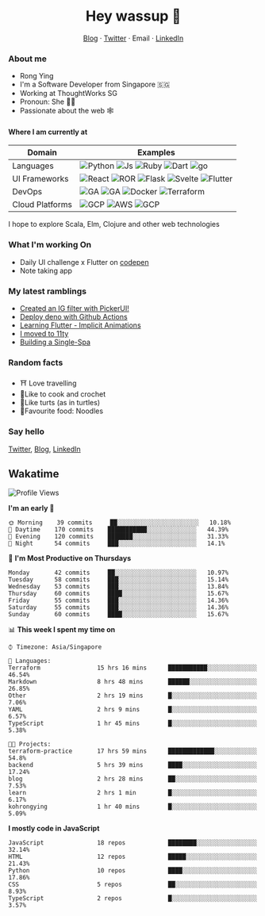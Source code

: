 # <div align="center">Hey wassup 👊</div>
<div align="center">
<a href="https://rongying.co">Blog</a> &middot; <a href="https://twitter.com/RongRunBuild">Twitter</a> &middot; <a mailto="kohrongying@gmail.com">Email</a> &middot; <a href="https://sg.linkedin.com/in/rongyingkoh">LinkedIn</a>
</div>

### About me
* Rong Ying
* I'm a Software Developer from Singapore 🇸🇬
* Working at ThoughtWorks SG 
* Pronoun: She 👩‍💻
* Passionate about the web 🕸

#### Where I am currently at
|Domain|Examples|
|---|---|
|Languages|![Python](https://img.shields.io/badge/python-black?style=for-the-badge&logo=python&logoColor=white) ![Js](https://img.shields.io/badge/javascript-black?style=for-the-badge&logo=javascript&logoColor=white) ![Ruby](https://img.shields.io/badge/ruby-black?style=for-the-badge&logo=ruby&logoColor=white) ![Dart](https://img.shields.io/badge/dart-50%25-blue?style=for-the-badge&logo=dart&) ![go](https://img.shields.io/badge/go-50%25-blue?style=for-the-badge&logo=go&logoColor=white)   |
|UI Frameworks   |![React](https://img.shields.io/badge/react-purple?style=for-the-badge&logo=react&logoColor=white) ![ROR](https://img.shields.io/badge/ruby_on_rails-violet?style=for-the-badge&logo=ruby&logoColor=white) ![Flask](https://img.shields.io/badge/flask-purple?style=for-the-badge&logo=flask&logoColor=white) ![Svelte](https://img.shields.io/badge/svelte-violet?style=for-the-badge&logo=svelte&logoColor=white) ![Flutter](https://img.shields.io/badge/flutter-purple?style=for-the-badge&logo=flutter) |
|DevOps|![GA](https://img.shields.io/badge/Github_Actions-orange?style=for-the-badge&logo=github) ![GA](https://img.shields.io/badge/CircleCI-e6ae00?style=for-the-badge&logo=circleci) ![Docker](https://img.shields.io/badge/Docker-orange?style=for-the-badge&logo=docker&logoColor=white) ![Terraform](https://img.shields.io/badge/Terraform-e6ae00?style=for-the-badge&logo=terraform) |
|Cloud Platforms| ![GCP](https://img.shields.io/badge/GCP-41754E?style=for-the-badge&logo=googlecloud) ![AWS](https://img.shields.io/badge/AWS-green?style=for-the-badge&logo=amazonaws) ![GCP](https://img.shields.io/badge/Digital_ocean-41754E?style=for-the-badge&logo=digitalocean&logoColor=white) |

I hope to explore Scala, Elm, Clojure and other web technologies

### What I'm working On
- Daily UI challenge x Flutter on [codepen](https://codepen.io/collection/nGYxNN)
- Note taking app

### My latest ramblings
<!-- BLOG-POST-LIST:START -->
- [Created an IG filter with PickerUI!](https://blog.rongying.co/posts/2020/08/Building-an-IG-filter-with-PickerUI/)
- [Deploy deno with Github Actions](https://blog.rongying.co/posts/2020/08/Building-a-CICD-Pipeline-with-Github/)
- [Learning Flutter - Implicit Animations](https://blog.rongying.co/posts/2020/07/Learning-Flutter---Implicit-Animations/)
- [I moved to 11ty](https://blog.rongying.co/posts/2020/07/I-moved-to-11ty/)
- [Building a Single-Spa](https://blog.rongying.co/posts/2020/06/Building-a-Single-Spa/)
<!-- BLOG-POST-LIST:END -->


### Random facts
- ⛩ Love travelling
- 🧶Like to cook and crochet
- 🐢Like turts (as in turtles)
- 🍜Favourite food: Noodles


### Say hello
[Twitter](https://twitter.com/RongRunBuild),
[Blog](https://rongying.co),
[LinkedIn](https://sg.linkedin.com/in/rongyingkoh)

## Wakatime
<!--START_SECTION:waka-->
![Profile Views](http://img.shields.io/badge/Profile%20Views-44-blue)

**I'm an early 🐤** 

```text
🌞 Morning    39 commits     ██░░░░░░░░░░░░░░░░░░░░░░░   10.18% 
🌆 Daytime    170 commits    ███████████░░░░░░░░░░░░░░   44.39% 
🌃 Evening    120 commits    ███████░░░░░░░░░░░░░░░░░░   31.33% 
🌙 Night      54 commits     ███░░░░░░░░░░░░░░░░░░░░░░   14.1%

```
📅 **I'm Most Productive on Thursdays** 

```text
Monday       42 commits     ██░░░░░░░░░░░░░░░░░░░░░░░   10.97% 
Tuesday      58 commits     ███░░░░░░░░░░░░░░░░░░░░░░   15.14% 
Wednesday    53 commits     ███░░░░░░░░░░░░░░░░░░░░░░   13.84% 
Thursday     60 commits     ████░░░░░░░░░░░░░░░░░░░░░   15.67% 
Friday       55 commits     ███░░░░░░░░░░░░░░░░░░░░░░   14.36% 
Saturday     55 commits     ███░░░░░░░░░░░░░░░░░░░░░░   14.36% 
Sunday       60 commits     ████░░░░░░░░░░░░░░░░░░░░░   15.67%

```


📊 **This week I spent my time on** 

```text
⌚︎ Timezone: Asia/Singapore

💬 Languages: 
Terraform                15 hrs 16 mins      ███████████░░░░░░░░░░░░░░   46.54% 
Markdown                 8 hrs 48 mins       ██████░░░░░░░░░░░░░░░░░░░   26.85% 
Other                    2 hrs 19 mins       █░░░░░░░░░░░░░░░░░░░░░░░░   7.06% 
YAML                     2 hrs 9 mins        █░░░░░░░░░░░░░░░░░░░░░░░░   6.57% 
TypeScript               1 hr 45 mins        █░░░░░░░░░░░░░░░░░░░░░░░░   5.38%

🐱‍💻 Projects: 
terraform-practice       17 hrs 59 mins      █████████████░░░░░░░░░░░░   54.8% 
backend                  5 hrs 39 mins       ████░░░░░░░░░░░░░░░░░░░░░   17.24% 
blog                     2 hrs 28 mins       ██░░░░░░░░░░░░░░░░░░░░░░░   7.53% 
learn                    2 hrs 1 min         █░░░░░░░░░░░░░░░░░░░░░░░░   6.17% 
kohrongying              1 hr 40 mins        █░░░░░░░░░░░░░░░░░░░░░░░░   5.09%

```

**I mostly code in JavaScript** 

```text
JavaScript               18 repos            ████████░░░░░░░░░░░░░░░░░   32.14% 
HTML                     12 repos            █████░░░░░░░░░░░░░░░░░░░░   21.43% 
Python                   10 repos            ████░░░░░░░░░░░░░░░░░░░░░   17.86% 
CSS                      5 repos             ██░░░░░░░░░░░░░░░░░░░░░░░   8.93% 
TypeScript               2 repos             █░░░░░░░░░░░░░░░░░░░░░░░░   3.57%

```



<!--END_SECTION:waka-->

<!--
**kohrongying/kohrongying** is a ✨ _special_ ✨ repository because its `README.md` (this file) appears on your GitHub profile.

Here are some ideas to get you started:

- 🔭 I’m currently working on ...
- 🌱 I’m currently learning ...
- 👯 I’m looking to collaborate on ...
- 🤔 I’m looking for help with ...
- 💬 Ask me about ...

TODO
clean up the table
find a way to pull latests posts from blog
-->

